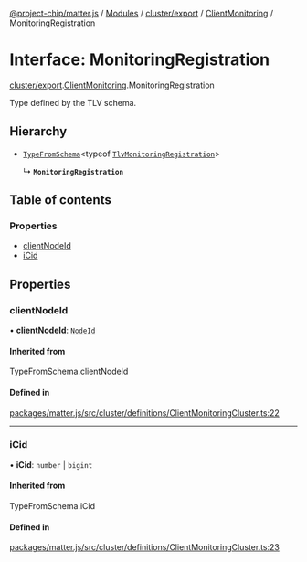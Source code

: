 [@project-chip/matter.js](../README.md) / [Modules](../modules.md) / [cluster/export](../modules/cluster_export.md) / [ClientMonitoring](../modules/cluster_export.ClientMonitoring.md) / MonitoringRegistration

# Interface: MonitoringRegistration

[cluster/export](../modules/cluster_export.md).[ClientMonitoring](../modules/cluster_export.ClientMonitoring.md).MonitoringRegistration

Type defined by the TLV schema.

## Hierarchy

- [`TypeFromSchema`](../modules/tlv_export.md#typefromschema)\<typeof [`TlvMonitoringRegistration`](../modules/cluster_export.ClientMonitoring.md#tlvmonitoringregistration)\>

  ↳ **`MonitoringRegistration`**

## Table of contents

### Properties

- [clientNodeId](cluster_export.ClientMonitoring.MonitoringRegistration.md#clientnodeid)
- [iCid](cluster_export.ClientMonitoring.MonitoringRegistration.md#icid)

## Properties

### clientNodeId

• **clientNodeId**: [`NodeId`](../modules/datatype_export.md#nodeid)

#### Inherited from

TypeFromSchema.clientNodeId

#### Defined in

[packages/matter.js/src/cluster/definitions/ClientMonitoringCluster.ts:22](https://github.com/project-chip/matter.js/blob/3adaded6/packages/matter.js/src/cluster/definitions/ClientMonitoringCluster.ts#L22)

___

### iCid

• **iCid**: `number` \| `bigint`

#### Inherited from

TypeFromSchema.iCid

#### Defined in

[packages/matter.js/src/cluster/definitions/ClientMonitoringCluster.ts:23](https://github.com/project-chip/matter.js/blob/3adaded6/packages/matter.js/src/cluster/definitions/ClientMonitoringCluster.ts#L23)
